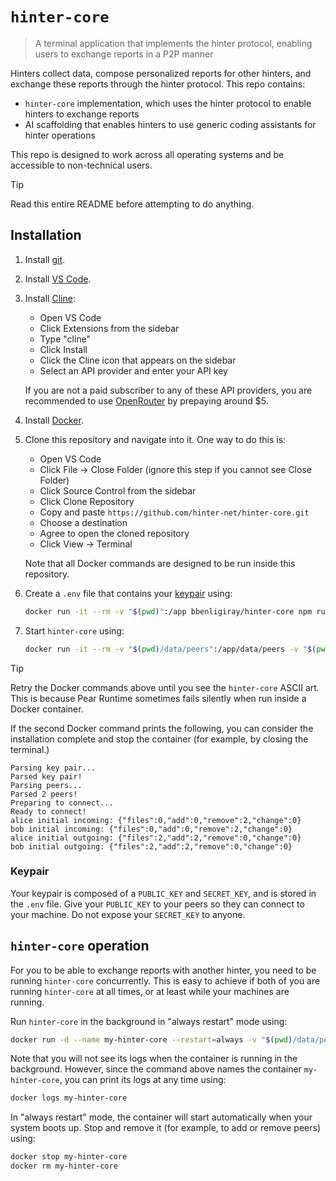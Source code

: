 # `hinter-core`

> A terminal application that implements the hinter protocol, enabling users to exchange reports in a P2P manner

Hinters collect data, compose personalized reports for other hinters, and exchange these reports through the hinter protocol.
This repo contains:
- `hinter-core` implementation, which uses the hinter protocol to enable hinters to exchange reports
- AI scaffolding that enables hinters to use generic coding assistants for hinter operations

This repo is designed to work across all operating systems and be accessible to non-technical users.

> [!TIP]
> Read this entire README before attempting to do anything.

## Installation

1. Install [git](https://git-scm.com/downloads).

2. Install [VS Code](https://code.visualstudio.com/).

3. Install [Cline](https://cline.bot/):
    - Open VS Code
    - Click Extensions from the sidebar
    - Type "cline"
    - Click Install
    - Click the Cline icon that appears on the sidebar
    - Select an API provider and enter your API key

    If you are not a paid subscriber to any of these API providers, you are recommended to use [OpenRouter](https://openrouter.ai/) by prepaying around $5.

4. Install [Docker](https://docs.docker.com/engine/install/).

5. Clone this repository and navigate into it.
One way to do this is:
    - Open VS Code
    - Click File → Close Folder (ignore this step if you cannot see Close Folder)
    - Click Source Control from the sidebar
    - Click Clone Repository
    - Copy and paste `https://github.com/hinter-net/hinter-core.git`
    - Choose a destination
    - Agree to open the cloned repository
    - Click View → Terminal
    
    Note that all Docker commands are designed to be run inside this repository.

6. Create a `.env` file that contains your [keypair](#keypair) using:
    ```sh
    docker run -it --rm -v "$(pwd)":/app bbenligiray/hinter-core npm run generate-keys
    ```

7. Start `hinter-core` using:
    ```sh
    docker run -it --rm -v "$(pwd)/data/peers":/app/data/peers -v "$(pwd)/.env":/app/.env bbenligiray/hinter-core
    ```

> [!TIP]
> Retry the Docker commands above until you see the `hinter-core` ASCII art.
> This is because Pear Runtime sometimes fails silently when run inside a Docker container.

If the second Docker command prints the following, you can consider the installation complete and stop the container (for example, by closing the terminal.)
```
Parsing key pair...
Parsed key pair!
Parsing peers...
Parsed 2 peers!
Preparing to connect...
Ready to connect!
alice initial incoming: {"files":0,"add":0,"remove":2,"change":0}
bob initial incoming: {"files":0,"add":0,"remove":2,"change":0}
alice initial outgoing: {"files":2,"add":2,"remove":0,"change":0}
bob initial outgoing: {"files":2,"add":2,"remove":0,"change":0}
```

### Keypair

Your keypair is composed of a `PUBLIC_KEY` and `SECRET_KEY`, and is stored in the `.env` file.
Give your `PUBLIC_KEY` to your peers so they can connect to your machine.
Do not expose your `SECRET_KEY` to anyone.

## `hinter-core` operation

For you to be able to exchange reports with another hinter, you need to be running `hinter-core` concurrently.
This is easy to achieve if both of you are running `hinter-core` at all times, or at least while your machines are running.

Run `hinter-core` in the background in "always restart" mode using:
```sh
docker run -d --name my-hinter-core --restart=always -v "$(pwd)/data/peers":/app/data/peers -v "$(pwd)/.env":/app/.env bbenligiray/hinter-core
```

Note that you will not see its logs when the container is running in the background.
However, since the command above names the container `my-hinter-core`, you can print its logs at any time using:
```sh
docker logs my-hinter-core
```

In "always restart" mode, the container will start automatically when your system boots up.
Stop and remove it (for example, to add or remove peers) using:
```sh
docker stop my-hinter-core
docker rm my-hinter-core
```
